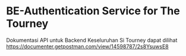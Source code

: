 # BE-Authentication Service for The Tourney

Dokumentasi API untuk Backend Keseluruhan Si Tourney dapat dilihat
https://documenter.getpostman.com/view/14598787/2s8YsuwsE8